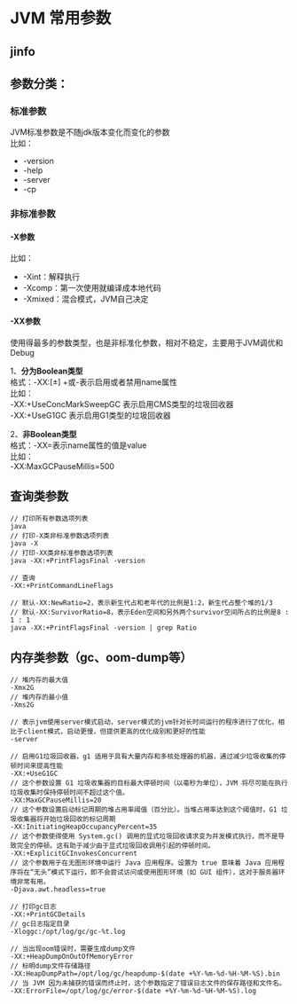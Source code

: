 # JVM 常用参数

## jinfo

## 参数分类：

### 标准参数
JVM标准参数是不随jdk版本变化而变化的参数    
比如：
- -version
- -help
- -server
- -cp

### 非标准参数
#### -X参数   
比如：
- -Xint：解释执行
- -Xcomp：第一次使用就编译成本地代码
- -Xmixed：混合模式，JVM自己决定

#### -XX参数   
使用得最多的参数类型，也是非标准化参数，相对不稳定，主要用于JVM调优和Debug   

1、**分为Boolean类型**   
格式：-XX:[±] +或-表示启用或者禁用name属性    
比如：    
-XX:+UseConcMarkSweepGC 表示启用CMS类型的垃圾回收器    
-XX:+UseG1GC 表示启用G1类型的垃圾回收器    

2、**非Boolean类型**    
格式：-XX=表示name属性的值是value   
比如：    
-XX:MaxGCPauseMillis=500


## 查询类参数
``` 
// 打印所有参数选项列表
java
// 打印-X类非标准参数选项列表
java -X
// 打印-XX类非标准参数选项列表
java -XX:+PrintFlagsFinal -version

// 查询
-XX:+PrintCommandLineFlags

// 默认-XX:NewRatio=2，表示新生代占和老年代的比例是1:2，新生代占整个堆的1/3
// 默认-XX:SurvivorRatio=8，表示Eden空间和另外两个survivor空间所占的比例是8 : 1 : 1
java -XX:+PrintFlagsFinal -version | grep Ratio
```

## 内存类参数（gc、oom-dump等）
```
// 堆内存的最大值
-Xmx2G
// 堆内存的最小值
-Xms2G 

// 表示jvm使用server模式启动，server模式的jvm针对长时间运行的程序进行了优化，相比于client模式，启动更慢，但提供更高的优化级别和更好的性能
-server

// 启用G1垃圾回收器，g1 适用于具有大量内存和多核处理器的机器，通过减少垃圾收集的停顿时间来提高性能
-XX:+UseG1GC
// 这个参数设置 G1 垃圾收集器的目标最大停顿时间（以毫秒为单位），JVM 将尽可能在执行垃圾收集时保持停顿时间不超过这个值。
-XX:MaxGCPauseMillis=20 
// 这个参数设置启动标记周期的堆占用率阈值（百分比）。当堆占用率达到这个阈值时，G1 垃圾收集器将开始垃圾回收的标记周期
-XX:InitiatingHeapOccupancyPercent=35                                                                                                                 
// 这个参数使得使用 System.gc() 调用的显式垃圾回收请求变为并发模式执行，而不是导致完全的停顿。这有助于减少由于显式垃圾回收调用引起的停顿时间。
-XX:+ExplicitGCInvokesConcurrent
// 这个参数用于在无图形环境中运行 Java 应用程序。设置为 true 意味着 Java 应用程序将在“无头”模式下运行，即不会尝试访问或使用图形环境（如 GUI 组件），这对于服务器环境非常有用。
-Djava.awt.headless=true

// 打印gc日志
-XX:+PrintGCDetails
// gc日志指定目录
-Xloggc:/opt/log/gc/gc-%t.log

// 当出现oom错误时，需要生成dump文件
-XX:+HeapDumpOnOutOfMemoryError
// 标明dump文件存储路径
-XX:HeapDumpPath=/opt/log/gc/heapdump-$(date +%Y-%m-%d-%H-%M-%S).bin
// 当 JVM 因为未捕获的错误而终止时，这个参数指定了错误日志文件的保存路径和文件名。
-XX:ErrorFile=/opt/log/gc/error-$(date +%Y-%m-%d-%H-%M-%S).log
```
